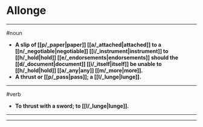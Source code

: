 # Allonge
---
#noun
- **A slip of [[p/_paper|paper]] [[a/_attached|attached]] to a [[n/_negotiable|negotiable]] [[i/_instrument|instrument]] to [[h/_hold|hold]] [[e/_endorsements|endorsements]] should the [[d/_document|document]] [[i/_itself|itself]] be unable to [[h/_hold|hold]] [[a/_any|any]] [[m/_more|more]].**
- **A thrust or [[p/_pass|pass]]; a [[l/_lunge|lunge]].**
---
#verb
- **To thrust with a sword; to [[l/_lunge|lunge]].**
---
---
